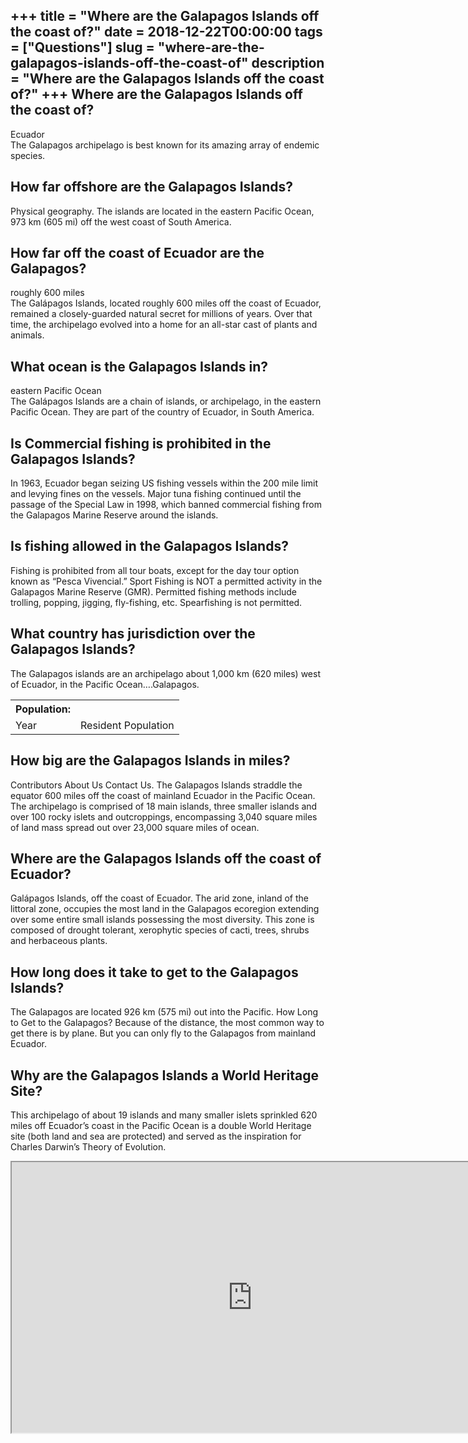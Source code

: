+++
title = "Where are the Galapagos Islands off the coast of?"
date = 2018-12-22T00:00:00
tags = ["Questions"]
slug = "where-are-the-galapagos-islands-off-the-coast-of"
description = "Where are the Galapagos Islands off the coast of?"
+++
Where are the Galapagos Islands off the coast of?
-------------------------------------------------

Ecuador  
The Galapagos archipelago is best known for its amazing array of endemic species.

How far offshore are the Galapagos Islands?
-------------------------------------------

Physical geography. The islands are located in the eastern Pacific Ocean, 973 km (605 mi) off the west coast of South America.

How far off the coast of Ecuador are the Galapagos?
---------------------------------------------------

roughly 600 miles  
The Galápagos Islands, located roughly 600 miles off the coast of Ecuador, remained a closely-guarded natural secret for millions of years. Over that time, the archipelago evolved into a home for an all-star cast of plants and animals.

What ocean is the Galapagos Islands in?
---------------------------------------

eastern Pacific Ocean  
The Galápagos Islands are a chain of islands, or archipelago, in the eastern Pacific Ocean. They are part of the country of Ecuador, in South America.

Is Commercial fishing is prohibited in the Galapagos Islands?
-------------------------------------------------------------

In 1963, Ecuador began seizing US fishing vessels within the 200 mile limit and levying fines on the vessels. Major tuna fishing continued until the passage of the Special Law in 1998, which banned commercial fishing from the Galapagos Marine Reserve around the islands.

Is fishing allowed in the Galapagos Islands?
--------------------------------------------

Fishing is prohibited from all tour boats, except for the day tour option known as “Pesca Vivencial.” Sport Fishing is NOT a permitted activity in the Galapagos Marine Reserve (GMR). Permitted fishing methods include trolling, popping, jigging, fly-fishing, etc. Spearfishing is not permitted.

What country has jurisdiction over the Galapagos Islands?
---------------------------------------------------------

The Galapagos islands are an archipelago about 1,000 km (620 miles) west of Ecuador, in the Pacific Ocean….Galapagos.

<table><tr><th>Population:</th></tr><tr><td>Year</td><td>Resident Population</td></tr></table>

How big are the Galapagos Islands in miles?
-------------------------------------------

Contributors About Us Contact Us. The Galapagos Islands straddle the equator 600 miles off the coast of mainland Ecuador in the Pacific Ocean. The archipelago is comprised of 18 main islands, three smaller islands and over 100 rocky islets and outcroppings, encompassing 3,040 square miles of land mass spread out over 23,000 square miles of ocean.

Where are the Galapagos Islands off the coast of Ecuador?
---------------------------------------------------------

Galápagos Islands, off the coast of Ecuador. The arid zone, inland of the littoral zone, occupies the most land in the Galapagos ecoregion extending over some entire small islands possessing the most diversity. This zone is composed of drought tolerant, xerophytic species of cacti, trees, shrubs and herbaceous plants.

How long does it take to get to the Galapagos Islands?
------------------------------------------------------

The Galapagos are located 926 km (575 mi) out into the Pacific. How Long to Get to the Galapagos? Because of the distance, the most common way to get there is by plane. But you can only fly to the Galapagos from mainland Ecuador.

Why are the Galapagos Islands a World Heritage Site?
----------------------------------------------------

This archipelago of about 19 islands and many smaller islets sprinkled 620 miles off Ecuador’s coast in the Pacific Ocean is a double World Heritage site (both land and sea are protected) and served as the inspiration for Charles Darwin’s Theory of Evolution.

<iframe allow="accelerometer; autoplay; clipboard-write; encrypted-media; gyroscope; picture-in-picture" allowfullscreen="" class="__youtube_prefs__  epyt-is-override  no-lazyload" data-no-lazy="1" data-origheight="433" data-origwidth="770" data-skipgform_ajax_framebjll="" height="433" id="_ytid_93410" loading="lazy" src="https://www.youtube.com/embed/ZxMSSWp6_tM?enablejsapi=1&autoplay=0&cc_load_policy=0&cc_lang_pref=&iv_load_policy=1&loop=0&modestbranding=0&rel=1&fs=1&playsinline=0&autohide=2&theme=dark&color=red&controls=1&" title="YouTube player" width="770"></iframe>